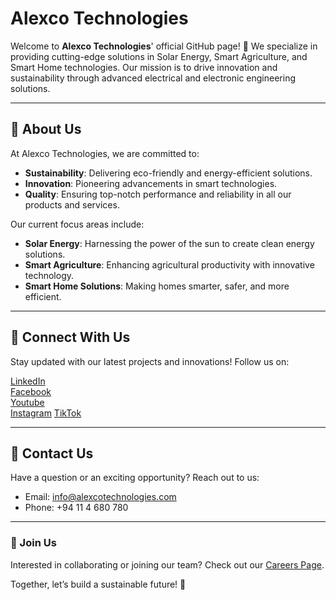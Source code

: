 # Alexco Technologies

Welcome to **Alexco Technologies**' official GitHub page! 🚀 We specialize in providing cutting-edge solutions in Solar Energy, Smart Agriculture, and Smart Home technologies. Our mission is to drive innovation and sustainability through advanced electrical and electronic engineering solutions.

---

## 🌟 About Us
At Alexco Technologies, we are committed to:

- **Sustainability**: Delivering eco-friendly and energy-efficient solutions.
- **Innovation**: Pioneering advancements in smart technologies.
- **Quality**: Ensuring top-notch performance and reliability in all our products and services.

Our current focus areas include:

- **Solar Energy**: Harnessing the power of the sun to create clean energy solutions.
- **Smart Agriculture**: Enhancing agricultural productivity with innovative technology.
- **Smart Home Solutions**: Making homes smarter, safer, and more efficient.

---

## 🔗 Connect With Us

Stay updated with our latest projects and innovations! Follow us on:

[<i class="fab fa-linkedin"></i> LinkedIn](https://linkedin.com/company/alexcotechnologies)  
[<i class="fab fa-facebook"></i> Facebook](https://facebook.com/alexcotechnologies)  
[<i class="fab fa-twitter"></i> Youtube](https://www.youtube.com/@AlexcoTechnologies)  
[<i class="fab fa-instagram"></i> Instagram](https://www.instagram.com/alexcotechnologies/)
[<i class="fab fa-tiktok"></i> TikTok](https://www.tiktok.com/@alexcotechnologies)

---

## 📧 Contact Us
Have a question or an exciting opportunity? Reach out to us:

- Email: [info@alexcotechnologies.com](mailto:info@alexco.lk)
- Phone: +94 11 4 680 780

---

### 🤝 Join Us
Interested in collaborating or joining our team? Check out our [Careers Page](#).

Together, let’s build a sustainable future! 🌱
